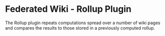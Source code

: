 # Federated Wiki - Rollup Plugin

The Rollup plugin repeats computations spread over a number of wiki pages and compares the results to those stored in a previously computed rollup.

